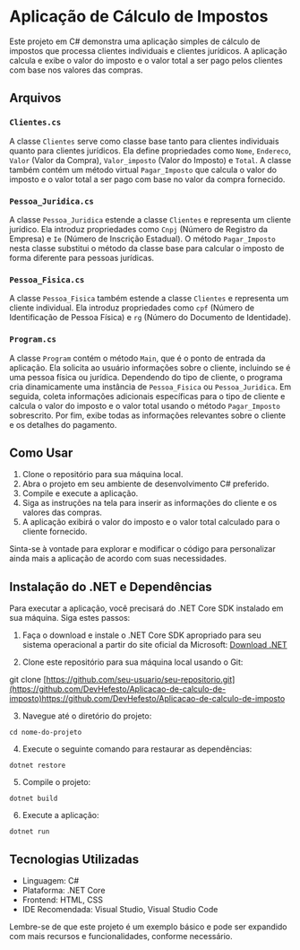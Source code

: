 # Aplicação de Cálculo de Impostos

Este projeto em C# demonstra uma aplicação simples de cálculo de impostos que processa clientes individuais e clientes jurídicos. A aplicação calcula e exibe o valor do imposto e o valor total a ser pago pelos clientes com base nos valores das compras.

## Arquivos

### `Clientes.cs`

A classe `Clientes` serve como classe base tanto para clientes individuais quanto para clientes jurídicos. Ela define propriedades como `Nome`, `Endereco`, `Valor` (Valor da Compra), `Valor_imposto` (Valor do Imposto) e `Total`. A classe também contém um método virtual `Pagar_Imposto` que calcula o valor do imposto e o valor total a ser pago com base no valor da compra fornecido.

### `Pessoa_Juridica.cs`

A classe `Pessoa_Juridica` estende a classe `Clientes` e representa um cliente jurídico. Ela introduz propriedades como `Cnpj` (Número de Registro da Empresa) e `Ie` (Número de Inscrição Estadual). O método `Pagar_Imposto` nesta classe substitui o método da classe base para calcular o imposto de forma diferente para pessoas jurídicas.

### `Pessoa_Fisica.cs`

A classe `Pessoa_Fisica` também estende a classe `Clientes` e representa um cliente individual. Ela introduz propriedades como `cpf` (Número de Identificação de Pessoa Física) e `rg` (Número do Documento de Identidade).

### `Program.cs`

A classe `Program` contém o método `Main`, que é o ponto de entrada da aplicação. Ela solicita ao usuário informações sobre o cliente, incluindo se é uma pessoa física ou jurídica. Dependendo do tipo de cliente, o programa cria dinamicamente uma instância de `Pessoa_Fisica` ou `Pessoa_Juridica`. Em seguida, coleta informações adicionais específicas para o tipo de cliente e calcula o valor do imposto e o valor total usando o método `Pagar_Imposto` sobrescrito. Por fim, exibe todas as informações relevantes sobre o cliente e os detalhes do pagamento.

## Como Usar

1. Clone o repositório para sua máquina local.
2. Abra o projeto em seu ambiente de desenvolvimento C# preferido.
3. Compile e execute a aplicação.
4. Siga as instruções na tela para inserir as informações do cliente e os valores das compras.
5. A aplicação exibirá o valor do imposto e o valor total calculado para o cliente fornecido.

Sinta-se à vontade para explorar e modificar o código para personalizar ainda mais a aplicação de acordo com suas necessidades.

## Instalação do .NET e Dependências

Para executar a aplicação, você precisará do .NET Core SDK instalado em sua máquina. Siga estes passos:

1. Faça o download e instale o .NET Core SDK apropriado para seu sistema operacional a partir do site oficial da Microsoft: [Download .NET](https://dotnet.microsoft.com/download)

2. Clone este repositório para sua máquina local usando o Git:

git clone [https://github.com/seu-usuario/seu-repositorio.git](https://github.com/DevHefesto/Aplicacao-de-calculo-de-imposto)https://github.com/DevHefesto/Aplicacao-de-calculo-de-imposto

3. Navegue até o diretório do projeto:

```cd nome-do-projeto```

4. Execute o seguinte comando para restaurar as dependências:

```dotnet restore```

5. Compile o projeto:

```dotnet build```

6. Execute a aplicação:

```dotnet run```

## Tecnologias Utilizadas

- Linguagem: C#
- Plataforma: .NET Core
- Frontend: HTML, CSS
- IDE Recomendada: Visual Studio, Visual Studio Code

Lembre-se de que este projeto é um exemplo básico e pode ser expandido com mais recursos e funcionalidades, conforme necessário.
